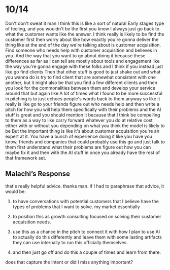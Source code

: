 # 10/14

Don't don't sweat it man I think this is like a sort of natural Early stages type of feeling, and you wouldn't be the first you know I always just go back to what the customer wants like the answer. I think really is likely to be find the customer first then worry about like how exactly you're gonna deliver the thing like at the end of the day we're talking about is customer acquisition. Find someone who needs help with customer acquisition and believes in you. And the way that you want to go about doing it because these differences as far as I can tell are mostly about tools and engagement like the way you're gonna engage with these folks and I think if you instead just like go find clients Then that other stuff is good to just shake out and what you wanna do is try to find client that are somewhat consistent with one another, but it might also be that you find a few different clients and then you look for the commonalities between them and develop your service around that but again like A lot of times what I found to be more successful in pitching is to just echoes people's words back to them anyway so like it really is like go to your friends figure out who needs help and then write a pitch for how you will help them specifically with their problems and the AI stuff is great and you should mention it because that I think be compelling to them as a way to like carry forward whatever you do at relative cost either with or without you depending on what you think the model is likely to be But the important thing is like it's about customer acquisition you're an expert at it. You have a bunch of experience doing it like you have you know, friends and companies that could probably use this go and just talk to them first understand what their problems are figure out how you can maybe fix it and then with the AI stuff in once you already have the rest of that framework set.

## Malachi’s Response 

that's really helpful advice. thanks man. if I had to paraphrase that advice, it would be:

  

1. to have conversations with potential customers that I believe have the types of problems that I want to solve. my market essentially 

2. to position this as growth consulting focused on solving their customer acquisition needs. 

3. use this as a chance in the pitch to connect it with how I plan to use AI to actually do this differently and leave them with some lasting artifacts they can use internally to run this officially themselves. 

4. and then just go off and do this a couple of times and learn from there. 

  

does that capture the intent or did I miss anything important?